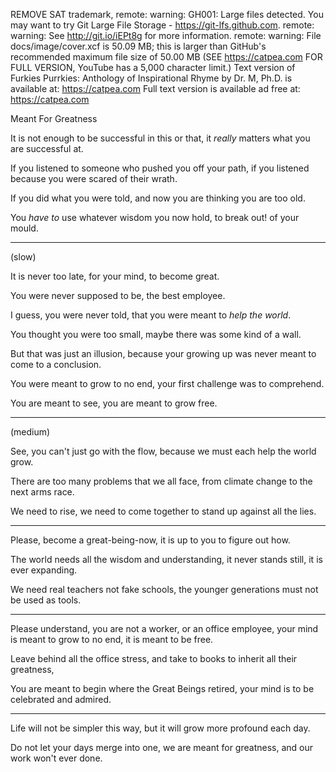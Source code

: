 REMOVE SAT trademark,
remote: warning: GH001: Large files detected. You may want to try Git Large File Storage - https://git-lfs.github.com.
remote: warning: See http://git.io/iEPt8g for more information.
remote: warning: File docs/image/cover.xcf is 50.09 MB; this is larger than GitHub's recommended maximum file size of 50.00 MB
(SEE https://catpea.com FOR FULL VERSION, YouTube has a 5,000 character limit.)
Text version of Furkies Purrkies: Anthology of Inspirational Rhyme by Dr. M, Ph.D. is available at: https://catpea.com
Full text version is available ad free at: https://catpea.com

Meant For Greatness

It is not enough to be successful in this or that,
it _really_ matters what you are successful at.

If you listened to someone who pushed you off your path,
if you listened because you were scared of their wrath.

If you did what you were told,
and now you are thinking you are too old.

You _have to_ use whatever wisdom you now hold,
to break out! of your mould.

---

(slow)

It is never too late,
for your mind, to become great.

You were never supposed to be,
the best employee.

I guess, you were never told,
that you were meant to _help the world_.

You thought you were too small,
maybe there was some kind of a wall.

But that was just an illusion,
because your growing up was never meant to come to a conclusion.

You were meant to grow to no end,
your first challenge was to comprehend.

You are meant to see,
you are meant to grow free.

---

(medium)

See, you can't just go with the flow,
because we must each help the world grow.

There are too many problems that we all face,
from climate change to the next arms race.

We need to rise,
we need to come together to stand up against all the lies.

---

Please, become a great-being-now,
it is up to you to figure out how.

The world needs all the wisdom and understanding,
it never stands still, it is ever expanding.

We need real teachers not fake schools,
the younger generations must not be used as tools.

---

Please understand, you are not a worker, or an office employee,
your mind is meant to grow to no end, it is meant to be free.

Leave behind all the office stress,
and take to books to inherit all their greatness,

You are meant to begin where the Great Beings retired,
your mind is to be celebrated and admired.

---

Life will not be simpler this way,
but it will grow more profound each day.

Do not let your days merge into one,
we are meant for greatness, and our work won't ever done.
